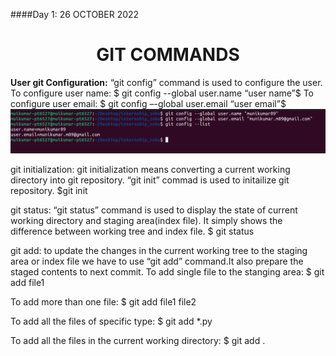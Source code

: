 ####Day 1: 26 OCTOBER 2022  	
<h1 align="center">GIT COMMANDS</h1>

**User git Configuration:**
“git config” command is used to configure the user.
To configure user name:
$ git config --global user.name “user name”$
To configure user email:
$ git config –-global user.email “user email”$
![]('/../images/user_configuration.png)

git initialization:
git initialization means converting a current working directory into git repository.
“git init” commad is used to initailize git repository.
$git init

git status:
“git status” command is used to display the state of current working directory and staging area(index file).
It simply shows the difference between working tree and index file.
$ git status

git add:
to update the changes in the current working tree to the staging area or index file we have to use “git add” command.It also prepare the staged contents to next commit.
To add single file to the stanging area:
$ git add file1

To add more than one file:
$ git add file1 file2

To add all the files of specific type:
$ git add *.py

To add all the files in the current working directory:
$ git add .

